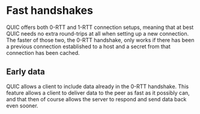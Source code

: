 # Fast handshakes

QUIC offers both 0-RTT and 1-RTT connection setups, meaning that at best QUIC
needs no extra round-trips at all when setting up a new connection. The faster
of those two, the 0-RTT handshake, only works if there has been a previous
connection established to a host and a secret from that connection has been
cached.

## Early data

QUIC allows a client to include data already in the 0-RTT handshake. This
feature allows a client to deliver data to the peer as fast as it possibly
can, and that then of course allows the server to respond and send data back
even sooner.
